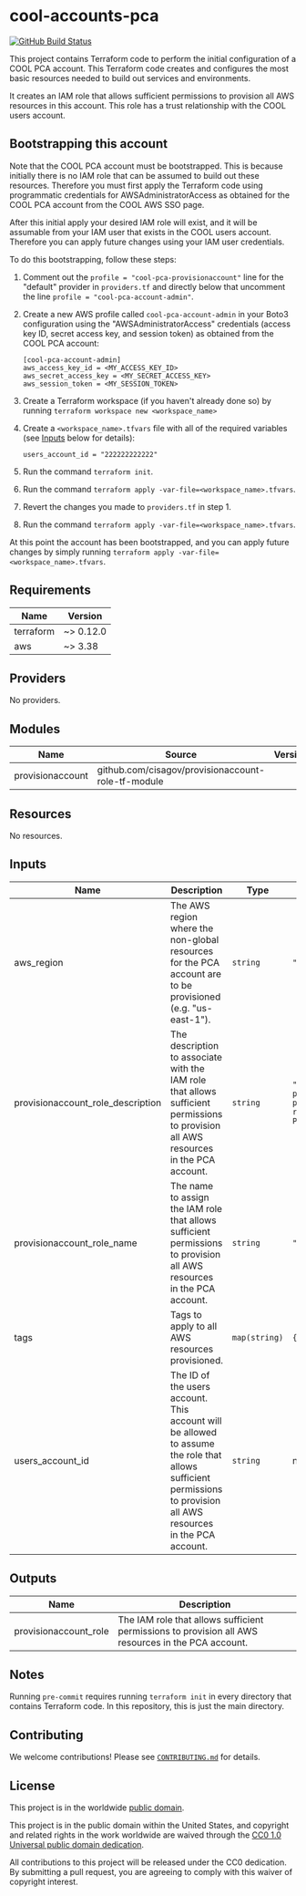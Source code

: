 # cool-accounts-pca #

[![GitHub Build Status](https://github.com/cisagov/cool-accounts-pca/workflows/build/badge.svg)](https://github.com/cisagov/cool-accounts-pca/actions)

This project contains Terraform code to perform the initial configuration
of a COOL PCA account. This Terraform code creates and configures the
most basic resources needed to build out services and environments.

It creates an IAM role that allows sufficient permissions to provision all
AWS resources in this account. This role has a trust relationship with the
COOL users account.

## Bootstrapping this account ##

Note that the COOL PCA account must be bootstrapped. This is because
initially there is no IAM role that can be assumed to build out these
resources. Therefore you must first apply the Terraform code using
programmatic credentials for AWSAdministratorAccess as obtained for the
COOL PCA account from the COOL AWS SSO page.

After this initial apply your desired IAM role will exist, and it will
be assumable from your IAM user that exists in the COOL users
account. Therefore you can apply future changes using your IAM user
credentials.

To do this bootstrapping, follow these steps:

1. Comment out the `profile = "cool-pca-provisionaccount"`
   line for the "default" provider in `providers.tf` and directly
   below that uncomment the line `profile = "cool-pca-account-admin"`.
1. Create a new AWS profile called `cool-pca-account-admin`
   in your Boto3 configuration using the "AWSAdministratorAccess"
   credentials (access key ID, secret access key, and session token)
   as obtained from the COOL PCA account:

   ```console
   [cool-pca-account-admin]
   aws_access_key_id = <MY_ACCESS_KEY_ID>
   aws_secret_access_key = <MY_SECRET_ACCESS_KEY>
   aws_session_token = <MY_SESSION_TOKEN>
   ```

1. Create a Terraform workspace (if you haven't already done so) by running
   `terraform workspace new <workspace_name>`
1. Create a `<workspace_name>.tfvars` file with all of the required
   variables (see [Inputs](#Inputs) below for details):

   ```console
   users_account_id = "222222222222"
   ```

1. Run the command `terraform init`.
1. Run the command `terraform apply
   -var-file=<workspace_name>.tfvars`.
1. Revert the changes you made to `providers.tf` in step 1.
1. Run the command `terraform apply
    -var-file=<workspace_name>.tfvars`.

At this point the account has been bootstrapped, and you can apply
future changes by simply running `terraform apply
-var-file=<workspace_name>.tfvars`.

## Requirements ##

| Name | Version |
|------|---------|
| terraform | ~> 0.12.0 |
| aws | ~> 3.38 |

## Providers ##

No providers.

## Modules ##

| Name | Source | Version |
|------|--------|---------|
| provisionaccount | github.com/cisagov/provisionaccount-role-tf-module |  |

## Resources ##

No resources.

## Inputs ##

| Name | Description | Type | Default | Required |
|------|-------------|------|---------|:--------:|
| aws\_region | The AWS region where the non-global resources for the PCA account are to be provisioned (e.g. "us-east-1"). | `string` | `"us-east-1"` | no |
| provisionaccount\_role\_description | The description to associate with the IAM role that allows sufficient permissions to provision all AWS resources in the PCA account. | `string` | `"Allows sufficient permissions to provision all AWS resources in the PCA account."` | no |
| provisionaccount\_role\_name | The name to assign the IAM role that allows sufficient permissions to provision all AWS resources in the PCA account. | `string` | `"ProvisionAccount"` | no |
| tags | Tags to apply to all AWS resources provisioned. | `map(string)` | `{}` | no |
| users\_account\_id | The ID of the users account.  This account will be allowed to assume the role that allows sufficient permissions to provision all AWS resources in the PCA account. | `string` | n/a | yes |

## Outputs ##

| Name | Description |
|------|-------------|
| provisionaccount\_role | The IAM role that allows sufficient permissions to provision all AWS resources in the PCA account. |

## Notes ##

Running `pre-commit` requires running `terraform init` in every directory that
contains Terraform code. In this repository, this is just the main directory.

## Contributing ##

We welcome contributions!  Please see [`CONTRIBUTING.md`](CONTRIBUTING.md) for
details.

## License ##

This project is in the worldwide [public domain](LICENSE).

This project is in the public domain within the United States, and
copyright and related rights in the work worldwide are waived through
the [CC0 1.0 Universal public domain
dedication](https://creativecommons.org/publicdomain/zero/1.0/).

All contributions to this project will be released under the CC0
dedication. By submitting a pull request, you are agreeing to comply
with this waiver of copyright interest.
